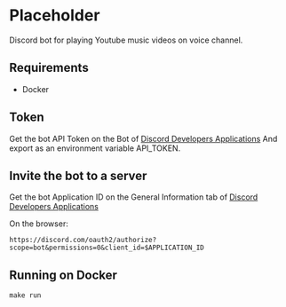 # Placeholder

Discord bot for playing Youtube music videos on voice channel.

## Requirements

- Docker

## Token

Get the bot API Token on the Bot of [Discord Developers Applications](https://discord.com/developers/applications/)
And export as an environment variable API_TOKEN.

## Invite the bot to a server

Get the bot Application ID on the General Information tab of [Discord Developers Applications](https://discord.com/developers/applications/)

On the browser:

`https://discord.com/oauth2/authorize?scope=bot&permissions=0&client_id=$APPLICATION_ID`

## Running on Docker

``make run``

